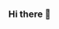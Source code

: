 ### Hi there 👋

<!--
**xivaa/xivaa** is a ✨ _special_ ✨ repository because its `README.md` (this file) appears on your GitHub profile.

I´m a 22 year old junior full stack devloper, I just finished Le Wagon´s Web Development course.
Currently i live in Mexico City but I love to travel and I'm open to change cities.
I want to have some experience in web devlopment before jumping into data science, my goal this year is to take go great at web dev and data science.
